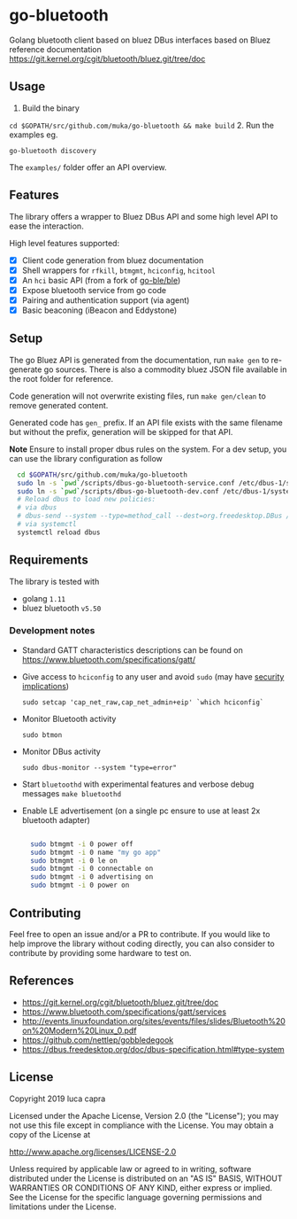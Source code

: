 # go-bluetooth

Golang bluetooth client based on bluez DBus interfaces based on Bluez reference documentation https://git.kernel.org/cgit/bluetooth/bluez.git/tree/doc

## Usage

1. Build the binary

  `cd $GOPATH/src/github.com/muka/go-bluetooth && make build`
2. Run the examples eg.

  `go-bluetooth discovery`

The `examples/` folder offer an API overview.

## Features

The library offers a wrapper to Bluez DBus API and some high level API to ease the interaction.

High level features supported:

- [x] Client code generation from bluez documentation
- [x] Shell wrappers for `rfkill`, `btmgmt`, `hciconfig`, `hcitool`
- [x] An `hci` basic API (from a fork of [go-ble/ble](https://github.com/muka/ble))
- [x] Expose bluetooth service from go code
- [x] Pairing and authentication support (via agent)
- [x] Basic beaconing (iBeacon and Eddystone)

## Setup

The go Bluez API is generated from the documentation, run `make gen` to re-generate go sources. There is also a commodity bluez JSON file available in the root folder for reference.

Code generation will not overwrite existing files, run `make gen/clean` to remove generated content.

Generated code has `gen_` prefix. If an API file exists with the same filename but without the prefix, generation will be skipped for that API.

**Note** Ensure to install proper dbus rules on the system. For a dev setup, you can use the library configuration as follow

```sh
  cd $GOPATH/src/github.com/muka/go-bluetooth
  sudo ln -s `pwd`/scripts/dbus-go-bluetooth-service.conf /etc/dbus-1/system.d/
  sudo ln -s `pwd`/scripts/dbus-go-bluetooth-dev.conf /etc/dbus-1/system.d/
  # Reload dbus to load new policies:
  # via dbus
  # dbus-send --system --type=method_call --dest=org.freedesktop.DBus / org.freedesktop.DBus.ReloadConfig
  # via systemctl
  systemctl reload dbus
```

## Requirements

The library is tested with

- golang `1.11`
- bluez bluetooth `v5.50`

### Development notes

-  Standard GATT characteristics descriptions can be found on https://www.bluetooth.com/specifications/gatt/

-   Give access to `hciconfig` to any user and avoid `sudo` (may have [security implications](https://www.insecure.ws/linux/getcap_setcap.html))

    ```
    sudo setcap 'cap_net_raw,cap_net_admin+eip' `which hciconfig`
    ```
- Monitor Bluetooth activity

  `sudo btmon`

- Monitor DBus activity

    `sudo dbus-monitor --system "type=error"`

- Start `bluetoothd` with experimental features and verbose debug messages `make bluetoothd`

- Enable LE advertisement (on a single pc ensure to use at least 2x bluetooth adapter)

  ```bash

    sudo btmgmt -i 0 power off
    sudo btmgmt -i 0 name "my go app"
    sudo btmgmt -i 0 le on    
    sudo btmgmt -i 0 connectable on
    sudo btmgmt -i 0 advertising on
    sudo btmgmt -i 0 power on

  ```

## Contributing

Feel free to open an issue and/or a PR to contribute. If you would like to help improve the library without coding directly, you can also consider to contribute by providing some hardware to test on.

## References

- https://git.kernel.org/cgit/bluetooth/bluez.git/tree/doc
- https://www.bluetooth.com/specifications/gatt/services
- http://events.linuxfoundation.org/sites/events/files/slides/Bluetooth%20on%20Modern%20Linux_0.pdf
- https://github.com/nettlep/gobbledegook
- https://dbus.freedesktop.org/doc/dbus-specification.html#type-system

## License

Copyright 2019 luca capra

Licensed under the Apache License, Version 2.0 (the "License");
you may not use this file except in compliance with the License.
You may obtain a copy of the License at

   http://www.apache.org/licenses/LICENSE-2.0

Unless required by applicable law or agreed to in writing, software
distributed under the License is distributed on an "AS IS" BASIS,
WITHOUT WARRANTIES OR CONDITIONS OF ANY KIND, either express or implied.
See the License for the specific language governing permissions and
limitations under the License.

